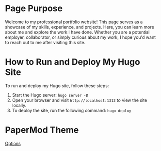 
# Page Purpose

Welcome to my professional portfolio website! This page serves as a showcase of my skills, experience, and projects. Here, you can learn more about me and explore the work I have done. Whether you are a potential employer, collaborator, or simply curious about my work, I hope you'd want to reach out to me after visiting this site.

# How to Run and Deploy My Hugo Site

To run and deploy my Hugo site, follow these steps:

1. Start the Hugo server: `hugo server -D`
2. Open your browser and visit `http://localhost:1313` to view the site locally.
3. To deploy the site, run the following command: `hugo deploy`

# PaperMod Theme

[Options](https://adityatelange.github.io/hugo-PaperMod/posts/papermod/papermod-features/#regular-mode-default-mode)

